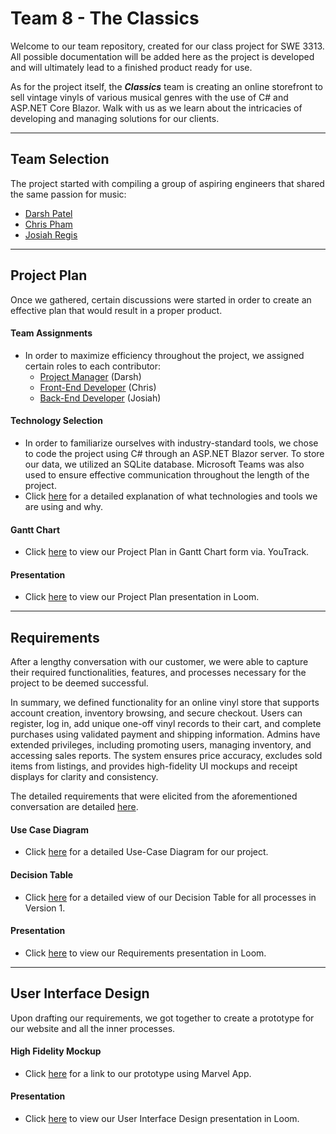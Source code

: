 # Team 8 - The Classics



Welcome to our team repository, created for our class project for SWE 3313. All possible documentation will be added here as the project is developed and will ultimately lead to a finished product ready for use.

As for the project itself, the ***Classics*** team is creating an online storefront to sell vintage vinyls of various musical genres with the use of C# and ASP.NET Core Blazor. Walk with us as we learn about the intricacies of developing and managing solutions for our clients.

---

## Team Selection

The project started with compiling a group of aspiring engineers that shared the same passion for music:

- [Darsh Patel](/resumes/darsh.md)
- [Chris Pham](/resumes/chris.md)
- [Josiah Regis](/resumes/josiah.md)

---

## Project Plan

Once we gathered, certain discussions were started in order to create an effective plan that would result in a proper product.

#### Team Assignments

- In order to maximize efficiency throughout the project, we assigned certain roles to each contributor:
  - [Project Manager](/projectplan/projectmanager.md) (Darsh)
  - [Front-End Developer](/projectplan/frontend.md) (Chris)
  - [Back-End Developer](/projectplan/backend.md) (Josiah)

#### Technology Selection

- In order to familiarize ourselves with industry-standard tools, we chose to code the project using C# through an ASP.NET Blazor server. To store our data, we utilized an SQLite database. Microsoft Teams was also used to ensure effective communication throughout the length of the project.
- Click [here](/projectplan/technologyselection.md) for a detailed explanation of what technologies and tools we are using and why.

#### Gantt Chart

- Click [here](/projectplan/ganttchart.png) to view our Project Plan in Gantt Chart form via. YouTrack.

#### Presentation
- Click [here](https://www.loom.com/share/61d8d45837cb4d569c5de5bd90054811) to view our Project Plan presentation in Loom.

---

## Requirements

After a lengthy conversation with our customer, we were able to capture their required functionalities, features, and processes necessary for the project to be deemed successful.

In summary, we defined functionality for an online vinyl store that supports account creation, inventory browsing, and secure checkout. Users can register, log in, add unique one-off vinyl records to their cart, and complete purchases using validated payment and shipping information. Admins have extended privileges, including promoting users, managing inventory, and accessing sales reports. The system ensures price accuracy, excludes sold items from listings, and provides high-fidelity UI mockups and receipt displays for clarity and consistency.

The detailed requirements that were elicited from the aforementioned conversation are detailed [here](/requirements/requirementswritten.md).

#### Use Case Diagram
- Click [here](/requirements/usecasediagram.md) for a detailed Use-Case Diagram for our project.

#### Decision Table
- Click [here](/requirements/decisiontable.md) for a detailed view of our Decision Table for all processes in Version 1.

#### Presentation
- Click [here](https://www.loom.com/share/069d267cb07d4b3eb83f0d792977e7f5?t=13) to view our Requirements presentation in Loom.

---

## User Interface Design

Upon drafting our requirements, we got together to create a prototype for our website and all the inner processes.
#### High Fidelity Mockup
- Click [here](https://marvelapp.com/prototype/g080003) for a link to our prototype using Marvel App.

#### Presentation
- Click [here](https://www.loom.com/share/7d4deb348f73421d88ecc8f2680b72e5) to view our User Interface Design presentation in Loom.
